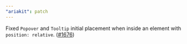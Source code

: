 ```yaml
---
"ariakit": patch
---
```


Fixed `Popover` and `Tooltip` initial placement when inside an element with `position: relative`. ([#1676](https://github.com/ariakit/ariakit/pull/1676))
